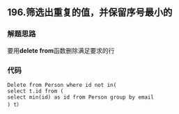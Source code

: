 ## 196.筛选出重复的值，并保留序号最小的
### 解题思路
要用**delete from**函数删除满足要求的行
### 代码
    Delete from Person where id not in( 
    select t.id from (
    select min(id) as id from Person group by email
    ) t）
    
